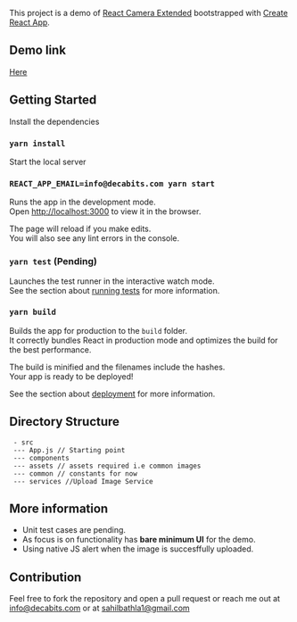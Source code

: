 This project is a demo of [React Camera Extended](https://github.com/decabits/react-camera-extended) bootstrapped with [Create React App](https://github.com/facebook/create-react-app).


## Demo link

[Here](http://react-smart-camera.herokuapp.com/)

## Getting Started

Install the dependencies

### `yarn install`

Start the local server

### `REACT_APP_EMAIL=info@decabits.com yarn start`

Runs the app in the development mode.<br />
Open [http://localhost:3000](http://localhost:3000) to view it in the browser.

The page will reload if you make edits.<br />
You will also see any lint errors in the console.

### `yarn test` (Pending)

Launches the test runner in the interactive watch mode.<br />
See the section about [running tests](https://facebook.github.io/create-react-app/docs/running-tests) for more information.

### `yarn build`

Builds the app for production to the `build` folder.<br />
It correctly bundles React in production mode and optimizes the build for the best performance.

The build is minified and the filenames include the hashes.<br />
Your app is ready to be deployed!

See the section about [deployment](https://facebook.github.io/create-react-app/docs/deployment) for more information.

## Directory Structure

```
 - src
 --- App.js // Starting point
 --- components
 --- assets // assets required i.e common images
 --- common // constants for now
 --- services //Upload Image Service
```

## More information

- Unit test cases are pending.
- As focus is on functionality has **bare minimum UI** for the demo.
- Using native JS alert when the image is succesffully uploaded.

## Contribution

Feel free to fork the repository and open a pull request or reach me out at [info@decabits.com](mailto:info@decabits.com) or at [sahilbathla1@gmail.com](mailto:sahilbathla1@gmail.com)
